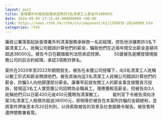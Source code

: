 ```yaml
---
layout: post
title: 食環署外判商前經理承認欺詐3名清潔工人薪金共38000元
date: 2024-09-09 17:15:49.000000000 +08:00
link: https://news.rthk.hk/rthk/ch/component/k2/1769935-20240909.htm
categories: rthk
---
```


廉政公署落案起訴食環署外判清潔服務承辦商一名前經理，控告他涉嫌欺詐3名下屬清潔工人，訛稱公司錯誤計算他們的薪金，騙取他們在近兩年間交出薪金差額共超過38000元。被告今日在觀塘裁判法院承認控罪。
　　 
50歲被告是耀發環境服務公司的前合約經理，承認3項欺詐罪名。

案件在2020年至2022年期間發生，被告在未獲公司授權下，向3名清潔工人訛稱以散工形式和薪金聘請他們。被告其後向這3名清潔工人訛稱公司錯誤計算他們的薪金，詐騙3人向他歸還部分薪金。廉署早前就有關工人的薪金事宜接獲貪污投訴，發現這3名工人實質獲公司招聘為全職員工，理應獲較高薪金，但被告向3人訛稱他們只以日薪420元或450元獲聘為清潔散工。
　　 
裁判官下令被告須向涉案3名清潔工人賠償共超過38000元，即相等於被告在本案所詐騙的金額總和，並將案件押後至本月20日判刑，以待索取被告的背景及社會服務令報告。被告暫時還押懲教署看管。
